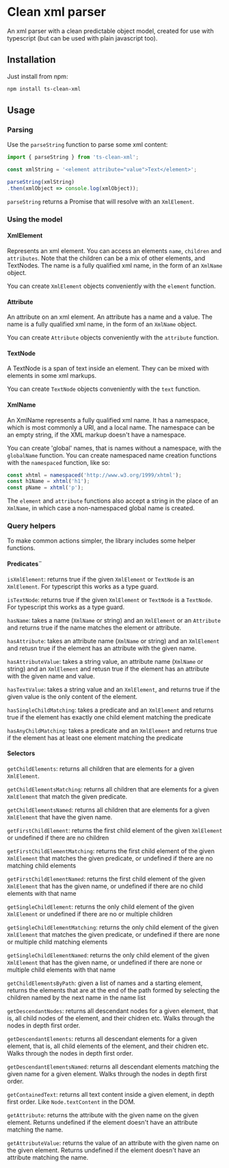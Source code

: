 # Clean xml parser

An xml parser with a clean predictable object model, created for use with typescript (but can be used with plain javascript too).

## Installation

Just install from npm:

```sh
npm install ts-clean-xml
```

## Usage

### Parsing

Use the `parseString` function to parse some xml content:

```ts
import { parseString } from 'ts-clean-xml';

const xmlString = '<element attribute="value">Text</element>';

parseString(xmlString)
.then(xmlObject => console.log(xmlObject));
```

`parseString` returns a Promise that will resolve with an `XmlElement`.

### Using the model

#### XmlElement

Represents an xml element.
You can access an elements `name`, `children` and `attributes`.
Note that the children can be a mix of other elements, and TextNodes.
The name is a fully qualified xml name, in the form of an `XmlName` object.

You can create `XmlElement` objects conveniently with the `element` function.

#### Attribute

An attribute on an xml element.
An attribute has a name and a value.
The name is a fully qualified xml name, in the form of an `XmlName` object.

You can create `Attribute` objects conveniently with the `attribute` function.

#### TextNode

A TextNode is a span of text inside an element.
They can be mixed with elements in some xml markups.

You can create `TextNode` objects conveniently with the `text` function.

#### XmlName

An XmlName represents a fully qualified xml name.
It has a namespace, which is most commonly a URI, and a local name.
The namespace can be an empty string, if the XML markup doesn't have a namespace.

You can create 'global' names, that is names without a namespace, with the `globalName` function.
You can create namespaced name creation functions with the `namespaced` function, like so:

```ts
const xhtml = namespaced('http://www.w3.org/1999/xhtml');
const h1Name = xhtml('h1');
const pName = xhtml('p');
```

The `element` and `attribute` functions also accept a string in the place of an `XmlName`, in which case a non-namespaced global name is created.

### Query helpers

To make common actions simpler, the library includes some helper functions.

#### Predicates¨

`isXmlElement`: returns true if the given `XmlElement` or `TextNode` is an `XmlElement`.
For typescript this works as a type guard.

`isTextNode`: returns true if the given `XmlElement` or `TextNode` is a `TextNode`.
For typescript this works as a type guard.

`hasName`: takes a name (`XmlName` or string) and an `XmlElement` or an `Attribute` and returns true if the name matches the element or attribute.

`hasAttribute`: takes an attribute name (`XmlName` or string) and an `XmlElement` and retusn true if the element has an attribute with the given name.

`hasAttributeValue`: takes a string value, an attribute name (`XmlName` or string) and an `XmlElement` and retusn true if the element has an attribute with the given name and value.

`hasTextValue`: takes a string value and an `XmlElement`, and returns true if the given value is the only content of the element.

`hasSingleChildMatching`: takes a predicate and an `XmlElement` and returns true if the element has exactly one child element matching the predicate

`hasAnyChildMatching`: takes a predicate and an `XmlElement` and returns true if the element has at least one element matching the predicate

#### Selectors

`getChildElements`: returns all children that are elements for a given `XmlElement`.

`getChildElementsMatching`: returns all children that are elements for a given `XmlElement` that match the given predicate.

`getChildElementsNamed`: returns all children that are elements for a given `XmlElement` that have the given name.

`getFirstChildElement`: returns the first child element of the given `XmlElement` or undefined if there are no children

`getFirstChildElementMatching`: returns the first child element of the given `XmlElement` that matches the given predicate, or undefined if there are no matching child elements

`getFirstChildElementNamed`: returns the first child element of the given `XmlElement` that has the given name, or undefined if there are no child elements with that name

`getSingleChildElement`: returns the only child element of the given `XmlElement` or undefined if there are no or multiple children

`getSingleChildElementMatching`: returns the only child element of the given `XmlElement` that matches the given predicate, or undefined if there are none or multiple child matching elements

`getSingleChildElementNamed`: returns the only child element of the given `XmlElement` that has the given name, or undefined if there are none or multiple child elements with that name

`getChildElementsByPath`: given a list of names and a starting element, returns the elements that are at the end of the path formed by selecting the children named by the next name in the name list

`getDescendantNodes`: returns all descendant nodes for a given element, that is, all child nodes of the element, and their chidren etc. Walks through the nodes in depth first order.

`getDescendantElements`: returns all descendant elements for a given element, that is, all child elements of the element, and their chidren etc. Walks through the nodes in depth first order.

`getDescendantElementsNamed`: returns all descendant elements matching the given name for a given element. Walks through the nodes in depth first order.

`getContainedText`: returns all text content inside a given element, in depth first order. Like `Node.textContent` in the DOM.

`getAttribute`: returns the attribute with the given name on the given element. Returns undefined if the element doesn't have an attribute matching the name.

`getAttributeValue`: returns the value of an attribute with the given name on the given element. Returns undefined if the element doesn't have an attribute matching the name.
